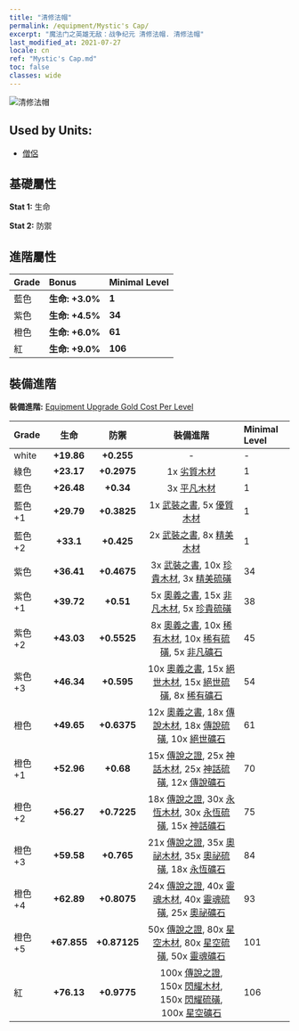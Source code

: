 ```yaml
---
title: "清修法帽"
permalink: /equipment/Mystic's Cap/
excerpt: "魔法门之英雄无敌：战争纪元 清修法帽. 清修法帽"
last_modified_at: 2021-07-27
locale: cn
ref: "Mystic's Cap.md"
toc: false
classes: wide
---
```


  ![清修法帽](/images/e/e_1052.png)

## Used by Units:

* [僧侶](/cn/units/Monk/) 


## 基礎屬性
 **Stat 1:** 生命

 **Stat 2:** 防禦

## 進階屬性

  |     Grade    |   Bonus | Minimal Level | 
  |:-------------|:--------|:--------------| 
  | 藍色 | **生命: +3.0%** | **1** | 
  | 紫色 | **生命: +4.5%** | **34** | 
  | 橙色 | **生命: +6.0%** | **61** | 
  | 紅 | **生命: +9.0%** | **106** | 


## 裝備進階
 **裝備進階:** [Equipment Upgrade Gold Cost Per Level](/equipment/EquipmentUpgradeCostPerLevel/) 

  |          Grade      | 生命 | 防禦 | 裝備進階 | Minimal Level |
  |:--------------------|:---------:|:---------:|:----------------:|:--------------|
  | white | **+19.86** | **+0.255** | - | - |
  | 綠色 | **+23.17** | **+0.2975** | 1x [劣質木材](/cn/Items/mat_1/) | 1 |
  | 藍色 | **+26.48** | **+0.34** | 3x [平凡木材](/cn/Items/mat_7/) | 1 |
  | 藍色 +1 | **+29.79** | **+0.3825** | 1x [武裝之書](/cn/Items/mat_18/), 5x [優質木材](/cn/Items/mat_13/) | 1 |
  | 藍色 +2 | **+33.1** | **+0.425** | 2x [武裝之書](/cn/Items/mat_25/), 8x [精美木材](/cn/Items/mat_20/) | 1 |
  | 紫色 | **+36.41** | **+0.4675** | 3x [武裝之書](/cn/Items/mat_32/), 10x [珍貴木材](/cn/Items/mat_27/), 3x [精美硫磺](/cn/Items/mat_22/) | 34 |
  | 紫色 +1 | **+39.72** | **+0.51** | 5x [奧義之書](/cn/Items/mat_39/), 15x [非凡木材](/cn/Items/mat_34/), 5x [珍貴硫磺](/cn/Items/mat_29/) | 38 |
  | 紫色 +2 | **+43.03** | **+0.5525** | 8x [奧義之書](/cn/Items/mat_46/), 10x [稀有木材](/cn/Items/mat_41/), 10x [稀有硫磺](/cn/Items/mat_43/), 5x [非凡礦石](/cn/Items/mat_33/) | 45 |
  | 紫色 +3 | **+46.34** | **+0.595** | 10x [奧義之書](/cn/Items/mat_53/), 15x [絕世木材](/cn/Items/mat_48/), 15x [絕世硫磺](/cn/Items/mat_50/), 8x [稀有礦石](/cn/Items/mat_40/) | 54 |
  | 橙色 | **+49.65** | **+0.6375** | 12x [奧義之書](/cn/Items/mat_60/), 18x [傳說木材](/cn/Items/mat_55/), 18x [傳說硫磺](/cn/Items/mat_57/), 10x [絕世礦石](/cn/Items/mat_47/) | 61 |
  | 橙色 +1 | **+52.96** | **+0.68** | 15x [傳說之證](/cn/Items/mat_67/), 25x [神話木材](/cn/Items/mat_62/), 25x [神話硫磺](/cn/Items/mat_64/), 12x [傳說礦石](/cn/Items/mat_54/) | 70 |
  | 橙色 +2 | **+56.27** | **+0.7225** | 18x [傳說之證](/cn/Items/mat_74/), 30x [永恆木材](/cn/Items/mat_69/), 30x [永恆硫磺](/cn/Items/mat_71/), 15x [神話礦石](/cn/Items/mat_61/) | 75 |
  | 橙色 +3 | **+59.58** | **+0.765** | 21x [傳說之證](/cn/Items/mat_81/), 35x [奧祕木材](/cn/Items/mat_76/), 35x [奧祕硫磺](/cn/Items/mat_78/), 18x [永恆礦石](/cn/Items/mat_68/) | 84 |
  | 橙色 +4 | **+62.89** | **+0.8075** | 24x [傳說之證](/cn/Items/mat_88/), 40x [靈魂木材](/cn/Items/mat_83/), 40x [靈魂硫磺](/cn/Items/mat_85/), 25x [奧祕礦石](/cn/Items/mat_75/) | 93 |
  | 橙色 +5 | **+67.855** | **+0.87125** | 50x [傳說之證](/cn/Items/mat_95/), 80x [星空木材](/cn/Items/mat_90/), 80x [星空硫磺](/cn/Items/mat_92/), 50x [靈魂礦石](/cn/Items/mat_82/) | 101 |
  | 紅 | **+76.13** | **+0.9775** | 100x [傳說之證](/cn/Items/mat_102/), 150x [閃耀木材](/cn/Items/mat_97/), 150x [閃耀硫磺](/cn/Items/mat_99/), 100x [星空礦石](/cn/Items/mat_89/) | 106 |

